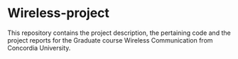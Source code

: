 # Wireless-project
This repository contains the project description, the pertaining code and the project reports for the Graduate course Wireless Communication from Concordia University.
